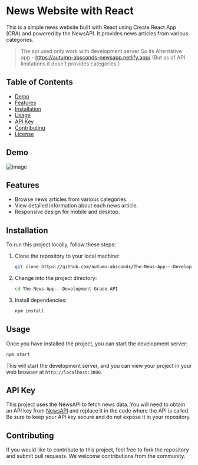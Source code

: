# News Website with React

This is a simple news website built with React using Create React App (CRA) and powered by the NewsAPI. It provides news articles from various categories.
> The api used only work with development server
> So its Alternative app - https://autumn-absconds-newsapp.netlify.app/ (But as of API limitations it dosn't provides categories.)

## Table of Contents

- [Demo](#demo)
- [Features](#features)
- [Installation](#installation)
- [Usage](#usage)
- [API Key](#api-key)
- [Contributing](#contributing)
- [License](#license)

## Demo


![image](https://github.com/autumn-absconds/The-News-App---Development-Grade-API/assets/65112908/fc25aca2-ea24-469a-891f-d1ba9e4e5087)


## Features

- Browse news articles from various categories.
- View detailed information about each news article.
- Responsive design for mobile and desktop.

## Installation

To run this project locally, follow these steps:

1. Clone the repository to your local machine:

   ```bash
   git clone https://github.com/autumn-absconds/The-News-App---Development-Grade-API.git
   ```

2. Change into the project directory:

   ```bash
   cd The-News-App---Development-Grade-API
   ```

3. Install dependencies:

   ```bash
   npm install
   ```

## Usage

Once you have installed the project, you can start the development server:

```bash
npm start
```

This will start the development server, and you can view your project in your web browser at `http://localhost:3000`.

## API Key

This project uses the NewsAPI to fetch news data. You will need to obtain an API key from [NewsAPI](https://newsapi.org/) and replace it in the code where the API is called. Be sure to keep your API key secure and do not expose it in your repository.

## Contributing

If you would like to contribute to this project, feel free to fork the repository and submit pull requests. We welcome contributions from the community.






